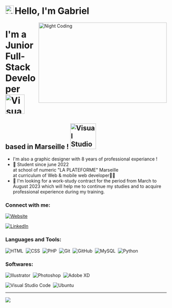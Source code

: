 # Hello, I'm Gabriel <img align="left" alt="Visual Studio Code" width="26px" src="https://camo.githubusercontent.com/e8e7b06ecf583bc040eb60e44eb5b8e0ecc5421320a92929ce21522dbc34c891/68747470733a2f2f6d656469612e67697068792e636f6d2f6d656469612f6876524a434c467a6361737252346961377a2f67697068792e676966" /> 

<img alt="Night Coding" width="400px" src="https://www.mygo.ge/uploads/blog/1584023795.jpg" align="right" height="250px" width="500px" />

# I'm a Junior Full-Stack Developer <img  alt="Visual Studio Code" width="60px"  src="https://media.giphy.com/media/WFZvB7VIXBgiz3oDXE/giphy.gif" />
## based in Marseille ! <img  alt="Visual Studio Code" width="80px"  src="https://media.giphy.com/media/X6hiFJjvTDAAw/giphy.gif" />



- I'm also a graphic designer with 8 years of professional experiance !
- 📖 Student since june 2022 <br> at school of numeric "LA PLATEFORME" Marseille
  <br> at curriculum  of Web & mobile web developer🧑‍💻
- 🔎 I'm looking for a work-study contract
      for the period from March to August 2023 which will help me to continue my studies and to acquire
      professional experience during my training.

### Connect with me:

[![Website](https://img.shields.io/badge/My%20Website%20--&?style=for-the-badge&logo=google&color=black)](https://hayk-gabrielyan.students-laplateforme.io)

[![LinkedIn](https://img.shields.io/twitter/url?color=blue&label=Follow%20%40Hayk_Gabrielyan&logo=linkedin&logoColor=blue&style=for-the-badge&url=https%3A%2F%2Fwww.linkedin.com%2Fin%2Hayk_Gabrielyan%2F)](https://www.linkedin.com/in/hayk-gabrielyan-aa6b71216/)

### Languages and Tools:

![HTML](https://img.shields.io/badge/-HTML-05122A?style=flat&logo=HTML5)&nbsp;
![CSS](https://img.shields.io/badge/-CSS-05122A?style=flat&logo=CSS3&logoColor=1572B6)&nbsp;
![PHP](https://img.shields.io/badge/php-%23777BB4.svg?style=flat&logo=php&logoColor=white)&nbsp;
![Git](https://img.shields.io/badge/-Git-05122A?style=flat&logo=git)&nbsp;
![GitHub](https://img.shields.io/badge/-GitHub-05122A?style=flat&logo=github)&nbsp;
![MySQL](https://img.shields.io/badge/-MySQL-05122A?style=flat&logo=mysql)&nbsp;
![Python](https://img.shields.io/badge/python-3670A0?style=flat&logo=python&logoColor=ffdd54)&nbsp;


### Softwares:

![Illustrator](https://img.shields.io/badge/-Illustrator-05122A?style=flat&logo=adobe-illustrator)&nbsp;
![Photoshop](https://img.shields.io/badge/-Photoshop-05122A?style=flat&logo=adobe-photoshop)&nbsp;
![Adobe XD](https://img.shields.io/badge/Adobe%20XD-470137?style=flat&logo=Adobe%20XD&logoColor=#FF61F6)

![Visual Studio Code](https://img.shields.io/badge/-Visual%20Studio%20Code-05122A?style=flat&logo=visual-studio-code&logoColor=007ACC)&nbsp;
![Ubuntu](https://img.shields.io/badge/Ubuntu-E95420?style=flat&logo=ubuntu&logoColor=white)&nbsp;
<br />

---

![](https://visitor-badge.glitch.me/badge?page_id=gabriel.rigaud)

[website]: https://github.com/hayk-gabrielyan
[linkedin]: https://www.linkedin.com/in/hayk-gabrielyan-aa6b71216/

